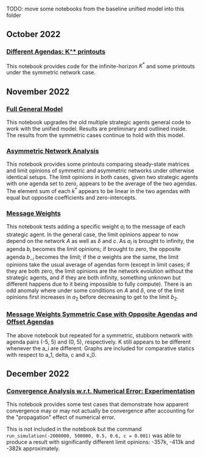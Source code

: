 TODO: move some notebooks from the baseline unified model into this folder

## October 2022

### [Different Agendas: K^* printouts](https://github.com/weiliubc/strategic_influencer_of_naive_agents/blob/main/unified_multiple_strategic/mus_different_agenda_K.ipynb)
This notebook provides code for the infinite-horizon $K^*$ and some printouts under the symmetric network case.

## November 2022

### [Full General Model](https://github.com/weiliubc/strategic_influencer_of_naive_agents/blob/main/unified_multiple_strategic/mus_old_revised.ipynb)
This notebook upgrades the old multiple strategic agents general code to work with the unified model. Results are preliminary and outlined inside. The results from the symmetric cases continue to hold with this model.

### [Asymmetric Network Analysis](https://github.com/weiliubc/strategic_influencer_of_naive_agents/blob/main/unified_multiple_strategic/mus_asymmetric_analysis.ipynb)
This notebook provides some printouts comparing steady-state matrices and limit opinions of symmetric and asymmetric networks under otherwise identical setups. The limit opinions in both cases, given two strategic agents with one agenda set to zero, appears to be the average of the two agendas. The element sum of each $k^*$ appears to be linear in the two agendas with equal but opposite coefficients and zero-intercepts.

### [Message Weights](https://github.com/weiliubc/strategic_influencer_of_naive_agents/blob/main/unified_multiple_strategic/mus_weighted_messages.ipynb)
This notebook tests adding a specific weight $a_i$ to the message of each strategic agent. In the general case, the limit opinions appear to now depend on the network $A$ as well as $\delta$ and $c$. As $a_i$ is brought to infinity, the agenda $b_i$ becomes the limit opinions; if brought to zero, the opposite agenda $b_{-i}$ becomes the limit; if the $a$ weights are the same, the limit opinions take the usual average of agendas form (except in limit cases; if they are both zero, the limit opinions are the network evolution without the strategic agents, and if they are both infinity, something unknown but different happens due to it being impossible to fully compute). There is an odd anomaly where under some conditions on $A$ and $\delta$, one of the limit opinions first increases in $a_2$ before decreasing to get to the limit $b_2$.

### [Message Weights Symmetric Case with Opposite Agendas](https://github.com/weiliubc/strategic_influencer_of_naive_agents/blob/main/unified_multiple_strategic/mus_weighted_symmetric.ipynb) and [Offset Agendas](https://github.com/weiliubc/strategic_influencer_of_naive_agents/blob/main/unified_multiple_strategic/mus_weighted_symmetric_agenda_offset.ipynb)
The above notebook but repeated for a symmetric, stubborn network with agenda pairs (-5, 5) and (0, 5), respectively. K still appears to be different whenever the a_i are different. Graphs are included for comparative statics with respect to a_1, delta, c and x_0.

## December 2022

### [Convergence Analysis w.r.t. Numerical Error: Experimentation](https://github.com/weiliubc/strategic_influencer_of_naive_agents/blob/main/unified_multiple_strategic/mus_weighted_scaled_up.ipynb)
This notebook provides some test cases that demonstrate how apparent convergence may or may not actually be convergence after accounting for the "propagation" effect of numerical error.

This is not included in the notebook but the command `run_simulation(-2000000, 500000, 0.5, 0.6, c = 0.001)` was able to produce a result with significantly different limit opinions: -357k, -413k and -382k approximately.
